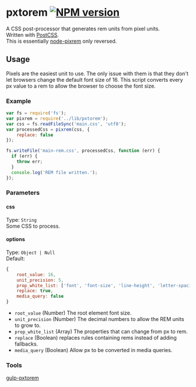 # pxtorem [![NPM version](https://badge.fury.io/js/pxtorem.svg)](http://badge.fury.io/js/pxtorem)

A CSS post-processor that generates rem units from pixel units.  
Written with [PostCSS](https://github.com/ai/postcss).  
This is essentially [node-pixrem](https://github.com/robwierzbowski/node-pixrem) only reversed.


## Usage

Pixels are the easiest unit to use. The only issue with them is that they don't let browsers change the default font size of 16. This script converts every px value to a rem to allow the browser to choose the font size.


### Example

```js
var fs = require('fs');
var pixrem = require('../lib/pxtorem');
var css = fs.readFileSync('main.css', 'utf8');
var processedCss = pixrem(css, {
    replace: false
});

fs.writeFile('main-rem.css', processedCss, function (err) {
  if (err) {
    throw err;
  }
  console.log('REM file written.');
});
```

### Parameters

#### css

Type: `String`  
Some CSS to process.

#### options

Type: `Object | Null`  
Default:
```js
{
    root_value: 16,
    unit_precision: 5,
    prop_white_list: ['font', 'font-size', 'line-height', 'letter-spacing'],
    replace: true,
    media_query: false
}
```

- `root_value` (Number) The root element font size.
- `unit_precision` (Number) The decimal numbers to allow the REM units to grow to.
- `prop_white_list` (Array) The properties that can change from px to rem.
- `replace` (Boolean) replaces rules containing rems instead of adding fallbacks.
- `media_query` (Boolean) Allow px to be converted in media queries.


### Tools

[gulp-pxtorem](https://github.com/cuth/gulp-pxtorem)